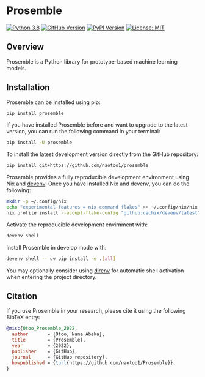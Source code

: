 # Prosemble

[![Python 3.8](https://img.shields.io/badge/python-3.8-blue.svg)](https://www.python.org/downloads/release/python-380/)
[![GitHub Version](https://img.shields.io/badge/version-0.9.2-yellow.svg)](https://github.com/naotoo1/Prosemble)
[![PyPI Version](https://img.shields.io/badge/pypi-0.9.2-orange.svg)](https://pypi.org/project/prosemble/)
[![License: MIT](https://img.shields.io/badge/License-MIT-green.svg)](https://opensource.org/licenses/MIT)

## Overview

Prosemble is a Python library for prototype-based machine learning models.

## Installation

Prosemble can be installed using pip:

```bash
pip install prosemble
```

If you have installed Prosemble before and want to upgrade to the latest version, you can run the following command in your terminal:

```bash
pip install -U prosemble
```

To install the latest development version directly from the GitHub repository:

```bash
pip install git+https://github.com/naotoo1/prosemble
```

Prosemble provides a fully reproducible development environment using Nix and [devenv](https://devenv.sh/getting-started/). Once you have installed Nix and devenv, you can do the following:

   ```bash
   mkdir -p ~/.config/nix
   echo "experimental-features = nix-command flakes" >> ~/.config/nix/nix.conf
   nix profile install --accept-flake-config "github:cachix/devenv/latest"
   ```

Activate the reproducible development envirnment with:
   ```bash
   devenv shell
   ```

Install Prosemble in develop mode with:
   ```bash
   devenv shell -- uv pip install -e .[all]
   ```

You may optionally consider using [direnv](https://direnv.net/) for automatic shell activation when entering the project directory.


## Citation

If you use Prosemble in your research, please cite it using the following BibTeX entry:

```bibtex
@misc{Otoo_Prosemble_2022,
  author       = {Otoo, Nana Abeka},
  title        = {Prosemble},
  year         = {2022},
  publisher    = {GitHub},
  journal      = {GitHub repository},
  howpublished = {\url{https://github.com/naotoo1/Prosemble}},
}
```

